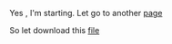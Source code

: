 Yes , I'm starting.
Let go to another [page](test_new_page.md)

So let download this [file](https://raw.githubusercontent.com/Detagnon2000/Detagnon2000.github.io/main/bernic_gbaguidi_IML2.Rmd "assignment")
